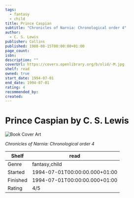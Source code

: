 ```yaml
---
tags:
  - fantasy
  - child
title: Prince Caspian
subtitle: "Chronicles of Narnia: Chronological order 4"
author:
  - C. S. Lewis
publisher: Collins
published: 1988-08-15T08:00:00+01:00
page_count:
isbn:
description: ""
coverUrl: https://covers.openlibrary.org/b/olid/-M.jpg
shelf: read
owned: true
start_date: 1994-07-01
end_date: 1994-07-01
rating: 4
recommended_by:
created:
---
```


# Prince Caspian by C. S. Lewis

![Book Cover Art](https://covers.openlibrary.org/b/olid/-M.jpg)

_Chronicles of Narnia: Chronological order 4_

| Shelf | read |
| --- | --- |
| Genre | fantasy,child |
| Started | 1994-07-01T00:00:00.000+01:00 |
| Finished | 1994-07-01T00:00:00.000+01:00 |
| Rating | 4/5 |

